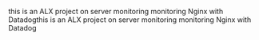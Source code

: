 this is an ALX project on server monitoring
monitoring Nginx with Datadogthis is an ALX project on server monitoring
monitoring Nginx with Datadog
